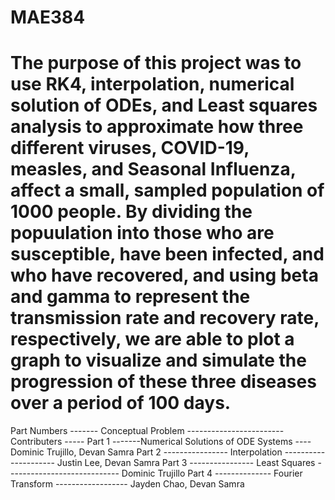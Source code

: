# MAE384


# The purpose of this project was to use RK4, interpolation, numerical solution of ODEs, and Least squares analysis to approximate how three different viruses, COVID-19, measles, and Seasonal Influenza, affect a small, sampled population of 1000 people. By dividing the popuulation into those who are susceptible, have been infected, and who have recovered, and using beta and gamma to represent the transmission rate and recovery rate, respectively, we are able to plot a graph to visualize and simulate the progression of these three diseases over a period of 100 days. 


Part Numbers ------- Conceptual Problem ------------------------ Contributers -----
Part 1 -------Numerical Solutions of ODE Systems ---- Dominic Trujillo, Devan Samra
Part 2 ---------------- Interpolation --------------------- Justin Lee, Devan Samra
Part 3 ---------------- Least Squares ---------------------------- Dominic Trujillo
Part 4 -------------- Fourier Transform ------------------ Jayden Chao, Devan Samra
